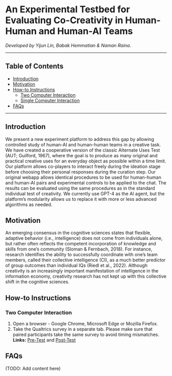 # An Experimental Testbed for Evaluating Co-Creativity in Human-Human and Human-AI Teams

*Developed by Yijun Lin, Babak Hemmatian & Naman Raina.*

---

## Table of Contents

- [Introduction](#introduction)
- [Motivation](#motivation)
- [How-to Instructions](#how-to-instructions)
  - [Two Computer Interaction](#two-computer-interaction)
  - [Single Computer Interaction](#single-computer-interaction)
- [FAQs](#faqs)

---

## Introduction
We present a new experiment platform to address this gap by allowing controlled study of human-AI and human-human teams in a creative task. We have created a cooperative version of the classic Alternate Uses Test (AUT; Guilford, 1967), where the goal is to produce as many original and practical creative uses for an everyday object as possible within a time limit. Our platform allows co-players to interact freely during the ideation stage before choosing their personal responses during the curation step. Our original webapp allows identical procedures to be used for human-human and human-AI pairs and experimental controls to be applied to the chat. The results can be evaluated using the same procedures as in the standard individual test of creativity. We currently use GPT-4 as the AI agent, but the platform’s modularity allows us to replace it with more or less advanced algorithms as needed.

## Motivation
An emerging consensus in the cognitive sciences states that flexible, adaptive behavior (i.e., intelligence) does not come from individuals alone, but rather often reflects the competent incorporation of knowledge and skills from one’s community (Sloman & Fernbach, 2018). For instance, research identifies the ability to successfully coordinate with one’s team members, called their collective intelligence (CI), as a much better predictor of group outcomes than individual IQs (Riedl et al., 2022). Although creativity is an increasingly important manifestation of intelligence in the information economy, creativity research has not kept up with this collective shift in the cognitive sciences.

## How-to Instructions
### Two Computer Interaction
1. Open a browser - Google Chrome, Microsoft Edge or Mozilla Firefox.
2. Take the Qualtrics survey in a separate tab. Please make sure that paired participants take the same survey to avoid timing mismatches.
**Links:** <a href="https://illinois.qualtrics.com/jfe/form/SV_eFeqLBEoz6mqcaq" target="_blank">Pre-Test</a>
and <a href="https://illinois.qualtrics.com/jfe/form/SV_cNfEeh6SoG0OnnU" target="_blank">Post-Test</a>




## FAQs
(TODO: Add content here)
